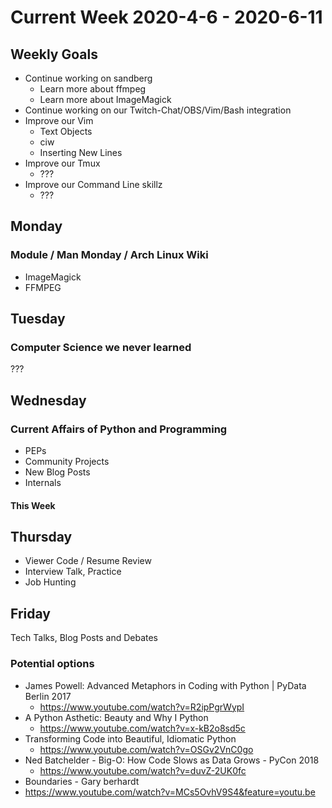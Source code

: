 # Current Week 2020-4-6 - 2020-6-11

## Weekly Goals

- Continue working on sandberg
  - Learn more about ffmpeg
  - Learn more about ImageMagick
- Continue working on our Twitch-Chat/OBS/Vim/Bash integration
- Improve our Vim
  - Text Objects
  - ciw
  - Inserting New Lines
- Improve our Tmux
  - ???
- Improve our Command Line skillz
  - ???

## Monday

### Module / Man Monday / Arch Linux Wiki

- ImageMagick
- FFMPEG

## Tuesday

### Computer Science we never learned

???

## Wednesday

### Current Affairs of Python and Programming

- PEPs
- Community Projects
- New Blog Posts
- Internals

#### This Week

## Thursday

- Viewer Code / Resume Review
- Interview Talk, Practice
- Job Hunting

## Friday

Tech Talks, Blog Posts and Debates

### Potential options

- James Powell: Advanced Metaphors in Coding with Python | PyData Berlin 2017
  - <https://www.youtube.com/watch?v=R2ipPgrWypI>
- A Python Asthetic: Beauty and Why I Python
  - <https://www.youtube.com/watch?v=x-kB2o8sd5c>
- Transforming Code into Beautiful, Idiomatic Python
  - <https://www.youtube.com/watch?v=OSGv2VnC0go>
- Ned Batchelder - Big-O: How Code Slows as Data Grows - PyCon 2018
  - <https://www.youtube.com/watch?v=duvZ-2UK0fc>
- Boundaries - Gary berhardt
- <https://www.youtube.com/watch?v=MCs5OvhV9S4&feature=youtu.be>

